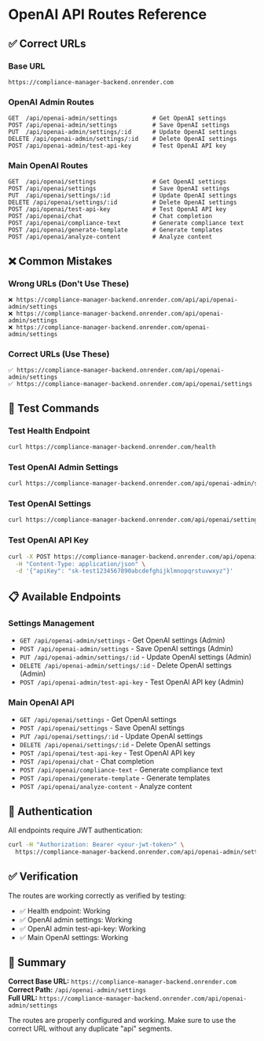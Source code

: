 # OpenAI API Routes Reference

## ✅ **Correct URLs**

### **Base URL**
```
https://compliance-manager-backend.onrender.com
```

### **OpenAI Admin Routes**
```
GET  /api/openai-admin/settings          # Get OpenAI settings
POST /api/openai-admin/settings          # Save OpenAI settings
PUT  /api/openai-admin/settings/:id      # Update OpenAI settings
DELETE /api/openai-admin/settings/:id    # Delete OpenAI settings
POST /api/openai-admin/test-api-key      # Test OpenAI API key
```

### **Main OpenAI Routes**
```
GET  /api/openai/settings                # Get OpenAI settings
POST /api/openai/settings                # Save OpenAI settings
PUT  /api/openai/settings/:id            # Update OpenAI settings
DELETE /api/openai/settings/:id          # Delete OpenAI settings
POST /api/openai/test-api-key            # Test OpenAI API key
POST /api/openai/chat                    # Chat completion
POST /api/openai/compliance-text         # Generate compliance text
POST /api/openai/generate-template       # Generate templates
POST /api/openai/analyze-content         # Analyze content
```

## ❌ **Common Mistakes**

### **Wrong URLs (Don't Use These)**
```
❌ https://compliance-manager-backend.onrender.com/api/api/openai-admin/settings
❌ https://compliance-manager-backend.onrender.com/api/openai-admin/settings
❌ https://compliance-manager-backend.onrender.com/openai-admin/settings
```

### **Correct URLs (Use These)**
```
✅ https://compliance-manager-backend.onrender.com/api/openai-admin/settings
✅ https://compliance-manager-backend.onrender.com/api/openai/settings
```

## 🧪 **Test Commands**

### **Test Health Endpoint**
```bash
curl https://compliance-manager-backend.onrender.com/health
```

### **Test OpenAI Admin Settings**
```bash
curl https://compliance-manager-backend.onrender.com/api/openai-admin/settings
```

### **Test OpenAI Settings**
```bash
curl https://compliance-manager-backend.onrender.com/api/openai/settings
```

### **Test OpenAI API Key**
```bash
curl -X POST https://compliance-manager-backend.onrender.com/api/openai-admin/test-api-key \
  -H "Content-Type: application/json" \
  -d '{"apiKey": "sk-test1234567890abcdefghijklmnopqrstuvwxyz"}'
```

## 📋 **Available Endpoints**

### **Settings Management**
- `GET /api/openai-admin/settings` - Get OpenAI settings (Admin)
- `POST /api/openai-admin/settings` - Save OpenAI settings (Admin)
- `PUT /api/openai-admin/settings/:id` - Update OpenAI settings (Admin)
- `DELETE /api/openai-admin/settings/:id` - Delete OpenAI settings (Admin)
- `POST /api/openai-admin/test-api-key` - Test OpenAI API key (Admin)

### **Main OpenAI API**
- `GET /api/openai/settings` - Get OpenAI settings
- `POST /api/openai/settings` - Save OpenAI settings
- `PUT /api/openai/settings/:id` - Update OpenAI settings
- `DELETE /api/openai/settings/:id` - Delete OpenAI settings
- `POST /api/openai/test-api-key` - Test OpenAI API key
- `POST /api/openai/chat` - Chat completion
- `POST /api/openai/compliance-text` - Generate compliance text
- `POST /api/openai/generate-template` - Generate templates
- `POST /api/openai/analyze-content` - Analyze content

## 🔧 **Authentication**

All endpoints require JWT authentication:
```bash
curl -H "Authorization: Bearer <your-jwt-token>" \
  https://compliance-manager-backend.onrender.com/api/openai-admin/settings
```

## ✅ **Verification**

The routes are working correctly as verified by testing:
- ✅ Health endpoint: Working
- ✅ OpenAI admin settings: Working
- ✅ OpenAI admin test-api-key: Working
- ✅ Main OpenAI settings: Working

## 🎯 **Summary**

**Correct Base URL:** `https://compliance-manager-backend.onrender.com`  
**Correct Path:** `/api/openai-admin/settings`  
**Full URL:** `https://compliance-manager-backend.onrender.com/api/openai-admin/settings`

The routes are properly configured and working. Make sure to use the correct URL without any duplicate "api" segments. 
